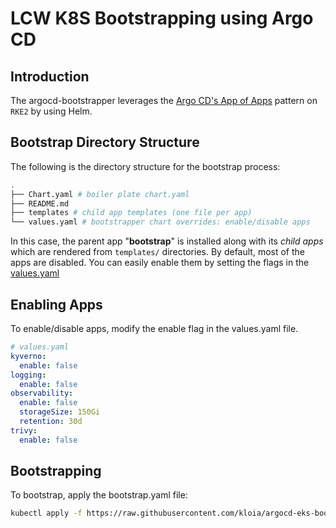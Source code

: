 # LCW K8S Bootstrapping using Argo CD

## Introduction

The argocd-bootstrapper leverages the [Argo CD's App of Apps](https://argo-cd.readthedocs.io/en/stable/operator-manual/cluster-bootstrapping/) pattern on `RKE2` by using Helm.

## Bootstrap Directory Structure
The following is the directory structure for the bootstrap process:

```bash
.
├── Chart.yaml # boiler plate chart.yaml
├── README.md 
├── templates # child app templates (one file per app)
└── values.yaml # bootstrapper chart overrides: enable/disable apps
```

In this case, the parent app "**bootstrap**" is installed along with its *child apps* which are rendered from `templates/`  directories.
By default, most of the apps are disabled. You can easily enable them by setting the flags in the [values.yaml](./values.yaml)

## Enabling Apps

To enable/disable apps, modify the enable flag in the values.yaml file.

```yaml
# values.yaml
kyverno:
  enable: false  
logging:
  enable: false
observability:
  enable: false
  storageSize: 150Gi
  retention: 30d
trivy:
  enable: false
```


## Bootstrapping

To bootstrap, apply the bootstrap.yaml file:

```bash
kubectl apply -f https://raw.githubusercontent.com/kloia/argocd-eks-bootstrapper/main/bootstrap.yaml
```